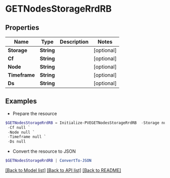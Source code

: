 # GETNodesStorageRrdRB
## Properties

Name | Type | Description | Notes
------------ | ------------- | ------------- | -------------
**Storage** | **String** |  | [optional] 
**Cf** | **String** |  | [optional] 
**Node** | **String** |  | [optional] 
**Timeframe** | **String** |  | [optional] 
**Ds** | **String** |  | [optional] 

## Examples

- Prepare the resource
```powershell
$GETNodesStorageRrdRB = Initialize-PVEGETNodesStorageRrdRB  -Storage null `
 -Cf null `
 -Node null `
 -Timeframe null `
 -Ds null
```

- Convert the resource to JSON
```powershell
$GETNodesStorageRrdRB | ConvertTo-JSON
```

[[Back to Model list]](../README.md#documentation-for-models) [[Back to API list]](../README.md#documentation-for-api-endpoints) [[Back to README]](../README.md)

